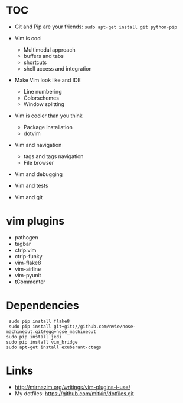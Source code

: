 # TOC

 * Git and Pip are your friends:
    `sudo apt-get install git python-pip`

 * Vim is cool
    * Multimodal approach
    * buffers and tabs
    * shortcuts
    * shell access and integration
 * Make Vim look like and IDE
    * Line numbering
    * Colorschemes
    * Window splitting
 * Vim is cooler than you think 
    * Package installation
    * dotvim
 * Vim and navigation
    * tags and tags navigation
    * File browser
 * Vim and debugging
 * Vim and tests
 * Vim and git 


# vim plugins
 * pathogen
 * tagbar
 * ctrlp.vim
 * ctrlp-funky
 * vim-flake8
 * vim-airline
 * vim-pyunit
 * tCommenter
 

# Dependencies
     sudo pip install flake8
     sudo pip install git+git://github.com/nvie/nose-machineout.git#egg=nose_machineout
    sudo pip install jedi
    sudo pip install vim_bridge
    sudo apt-get install exuberant-ctags


# Links
 * http://mirnazim.org/writings/vim-plugins-i-use/
 * My dotfiles: https://github.com/mitkin/dotfiles.git
